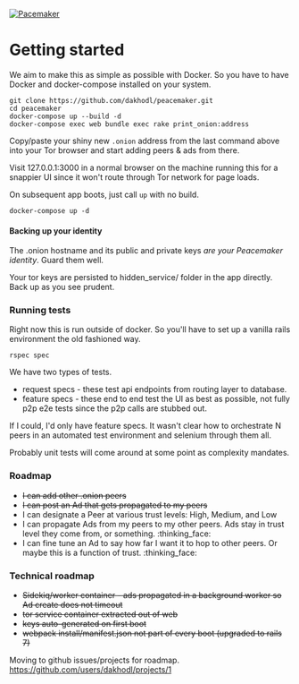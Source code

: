 [![Pacemaker](https://circleci.com/gh/dakhodl/peacemaker.svg?style=svg)](https://circleci.com/gh/dakhodl/peacemaker)
# Getting started

We aim to make this as simple as possible with Docker. So you have to have Docker and docker-compose installed on your system.

```
git clone https://github.com/dakhodl/peacemaker.git
cd peacemaker
docker-compose up --build -d
docker-compose exec web bundle exec rake print_onion:address
```

Copy/paste your shiny new `.onion` address from the last command above into your Tor browser and start adding peers & ads from there.

Visit 127.0.0.1:3000 in a normal browser on the machine running this for a snappier UI since it won't route through Tor network for page loads.

On subsequent app boots, just call `up` with no build.
```
docker-compose up -d
```

#### Backing up your identity

The .onion hostname and its public and private keys _are your Peacemaker identity_. Guard them well.

Your tor keys are persisted to hidden_service/ folder in the app directly. Back up as you see prudent.

### Running tests

Right now this is run outside of docker. So you'll have to set up a vanilla rails environment the old fashioned way.

`rspec spec`

We have two types of tests.

* request specs - these test api endpoints from routing layer to database.
* feature specs - these end to end test the UI as best as possible, not fully p2p e2e tests since the p2p calls are stubbed out.

If I could, I'd only have feature specs. It wasn't clear how to orchestrate N peers in an automated test environment and selenium through them all.

Probably unit tests will come around at some point as complexity mandates.

### Roadmap

* ~~I can add other .onion peers~~
* ~~I can post an Ad that gets propagated to my peers~~
* I can designate a Peer at various trust levels: High, Medium, and Low
* I can propagate Ads from my peers to my other peers. Ads stay in trust level they come from, or something. :thinking_face:
* I can fine tune an Ad to say how far I want it to hop to other peers. Or maybe this is a function of trust. :thinking_face:

### Technical roadmap

* ~~Sidekiq/worker container - ads propagated in a background worker so Ad create does not timeout~~
* ~~tor service container extracted out of web~~
* ~~keys auto-generated on first boot~~
* ~~webpack install/manifest.json not part of every boot (upgraded to rails 7)~~

Moving to github issues/projects for roadmap.
https://github.com/users/dakhodl/projects/1
